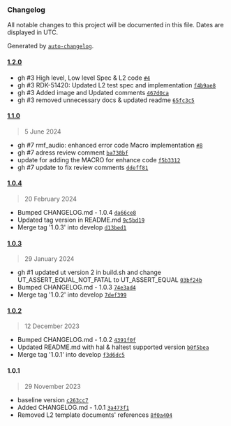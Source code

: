### Changelog

All notable changes to this project will be documented in this file. Dates are displayed in UTC.

Generated by [`auto-changelog`](https://github.com/CookPete/auto-changelog).

#### [1.2.0](https://github.com/rdkcentral/rdk-halif-test-rmf_audio_capture/compare/1.1.0...1.2.0)

- gh #3 High level, Low level Spec & L2 code [`#4`](https://github.com/rdkcentral/rdk-halif-test-rmf_audio_capture/pull/4)
- gh #3 RDK-51420: Updated L2 test spec and implementation [`f4b9ae8`](https://github.com/rdkcentral/rdk-halif-test-rmf_audio_capture/commit/f4b9ae88b3aa50fd6637de20e72fcd7df3d03a7b)
- gh #3 Added image and Updated comments [`467d0ca`](https://github.com/rdkcentral/rdk-halif-test-rmf_audio_capture/commit/467d0ca8a2d9dc39bb54fc2381dc53a7fe69c41f)
- gh #3 removed unnecessary docs & updated readme [`65fc3c5`](https://github.com/rdkcentral/rdk-halif-test-rmf_audio_capture/commit/65fc3c55c6d1193c31a9b1405f3352c613e9a621)

#### [1.1.0](https://github.com/rdkcentral/rdk-halif-test-rmf_audio_capture/compare/1.0.4...1.1.0)

> 5 June 2024

- gh #7 rmf_audio: enhanced error code Macro implementation [`#8`](https://github.com/rdkcentral/rdk-halif-test-rmf_audio_capture/pull/8)
- gh #7 adress review comment [`ba738bf`](https://github.com/rdkcentral/rdk-halif-test-rmf_audio_capture/commit/ba738bfbb995f0866883f11cf01790173ddc3e14)
- update for adding the MACRO for enhance code [`f5b3312`](https://github.com/rdkcentral/rdk-halif-test-rmf_audio_capture/commit/f5b3312cfe17fd908eef3435b3037ee3525d4968)
- gh #7 update to fix review comments [`ddeff81`](https://github.com/rdkcentral/rdk-halif-test-rmf_audio_capture/commit/ddeff81536a491786f4477e8957111b3fa76aec6)

#### [1.0.4](https://github.com/rdkcentral/rdk-halif-test-rmf_audio_capture/compare/1.0.3...1.0.4)

> 20 February 2024

- Bumped CHANGELOG.md - 1.0.4 [`da66ce8`](https://github.com/rdkcentral/rdk-halif-test-rmf_audio_capture/commit/da66ce8d42c16f612097e6cdab676b1685b1ca87)
- Updated tag version in README.md [`9c5bd19`](https://github.com/rdkcentral/rdk-halif-test-rmf_audio_capture/commit/9c5bd19b2ccde107245bd770139f44d92f3c2b35)
- Merge tag '1.0.3' into develop [`d13bed1`](https://github.com/rdkcentral/rdk-halif-test-rmf_audio_capture/commit/d13bed12418244e145aca8ef29d3dbc3e26bdc7f)

#### [1.0.3](https://github.com/rdkcentral/rdk-halif-test-rmf_audio_capture/compare/1.0.2...1.0.3)

> 29 January 2024

- gh #1 updated ut version 2 in build.sh and change UT_ASSERT_EQUAL_NOT_FATAL to UT_ASSERT_EQUAL [`03bf24b`](https://github.com/rdkcentral/rdk-halif-test-rmf_audio_capture/commit/03bf24bf2640b5aa361a3ad4401a5dd15f05cf17)
- Bumped CHANGELOG.md - 1.0.3 [`74e3ad4`](https://github.com/rdkcentral/rdk-halif-test-rmf_audio_capture/commit/74e3ad431e358f2f8d06ef5b9d507a5c10313722)
- Merge tag '1.0.2' into develop [`7def399`](https://github.com/rdkcentral/rdk-halif-test-rmf_audio_capture/commit/7def399e88af5de7a86dffe9058d90633a82bcf1)

#### [1.0.2](https://github.com/rdkcentral/rdk-halif-test-rmf_audio_capture/compare/1.0.1...1.0.2)

> 12 December 2023

- Bumped CHANGELOG.md - 1.0.2 [`4391f0f`](https://github.com/rdkcentral/rdk-halif-test-rmf_audio_capture/commit/4391f0f3db33d4e8db94e36dcd24863faa72de7f)
- Updated README.md with hal & haltest supported version [`b0f5bea`](https://github.com/rdkcentral/rdk-halif-test-rmf_audio_capture/commit/b0f5beaf6af2e0b545cc097ed71d7dbbe9f496a9)
- Merge tag '1.0.1' into develop [`f3d6dc5`](https://github.com/rdkcentral/rdk-halif-test-rmf_audio_capture/commit/f3d6dc52d65ff48cb80a238987f2ea213a6c771d)

#### 1.0.1

> 29 November 2023

- baseline version [`c263cc7`](https://github.com/rdkcentral/rdk-halif-test-rmf_audio_capture/commit/c263cc7fd65d914c9d6184af151a00d7f6980c43)
- Added CHANGELOG.md - 1.0.1 [`3a473f1`](https://github.com/rdkcentral/rdk-halif-test-rmf_audio_capture/commit/3a473f17b9db8166b414127e344cb9ac68c57566)
- Removed L2 template documents' references [`8f0a404`](https://github.com/rdkcentral/rdk-halif-test-rmf_audio_capture/commit/8f0a40452012dfb47f64fe6f74c8fb03ce0b56ca)
